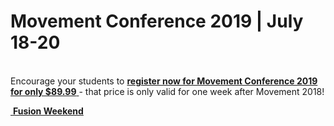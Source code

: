 # Movement Conference 2019 | July 18-20
<a class="btn btn-default btn-block" href="https://movementconf.com/" role="button"><span id="MyTimer"></span></a>  
Encourage your students to [ **register now for Movement Conference 2019 for only $89.99** ]( https://movementconf.com/ ) - that price is only valid for one week after Movement 2018!

<!--End of Markdown Content-->

<!--Bottom Page Nav Buttons-->
<a class="btn btn-default btn-sm" href="/fusion" role="button"><i class="fa fa-arrow-left"></i>&nbsp;<b>Fusion Weekend</b></a>


<!--Count Down Timer-->
<script>
// Set the date we are counting down to
var countDownDate = new Date("July 18, 2019 18:00:00").getTime();

// Update the count down every 1 second
var x = setInterval(function() {

    // Get todays date and time
    var now = new Date().getTime();

    // Find the distance between now an the count down date
    var distance = countDownDate - now;

    // Time calculations for days, hours, minutes and seconds
    var days = Math.floor(distance / (1000 * 60 * 60 * 24));
    var hours = Math.floor((distance % (1000 * 60 * 60 * 24)) / (1000 * 60 * 60));
    var minutes = Math.floor((distance % (1000 * 60 * 60)) / (1000 * 60));
    var seconds = Math.floor((distance % (1000 * 60)) / 1000);

    // Output the result in an element with id="MyTimer"
    var message = "Movement 2019 starts in ";
    if (days > 14) {
      message = message + days + " days ";
    } else if (days > 0) {
      message = message + days + " days " + hours + " hours ";
    } else {
      message = message + hours + "h " + minutes + "m " + seconds + "s ";
    }
    document.getElementById("MyTimer").innerHTML = message

    // If the count down is over, write some text
    if (distance < 0) {
        clearInterval(x);
        document.getElementById("MyTimer").innerHTML = "Movement has begun!";
    }
}, 1000);
</script>
